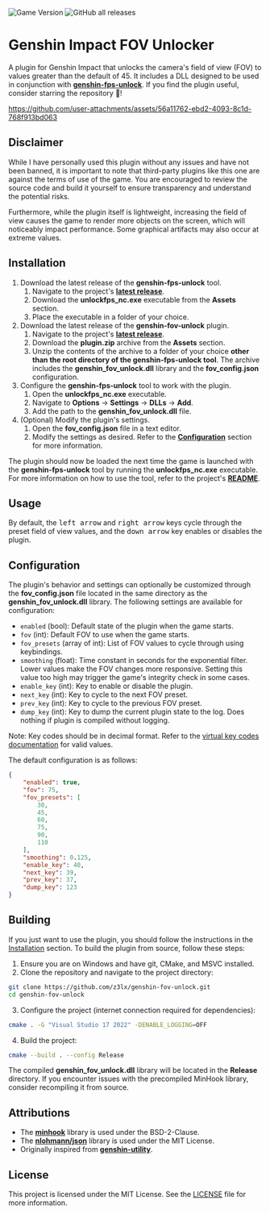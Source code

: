 ![Game Version](https://img.shields.io/badge/version-%205.5-brightgreen)
![GitHub all releases](https://img.shields.io/github/downloads/z3lx/genshin-fov-unlock/total)

# Genshin Impact FOV Unlocker
A plugin for Genshin Impact that unlocks the camera's field of view (FOV) to values greater than the default of 45. It includes a DLL designed to be used in conjunction with [**genshin-fps-unlock**](https://github.com/34736384/genshin-fps-unlock). If you find the plugin useful, consider starring the repository 🌟!

https://github.com/user-attachments/assets/56a11762-ebd2-4093-8c1d-768f913bd063

## Disclaimer
While I have personally used this plugin without any issues and have not been banned, it is important to note that third-party plugins like this one are against the terms of use of the game. You are encouraged to review the source code and build it yourself to ensure transparency and understand the potential risks.

Furthermore, while the plugin itself is lightweight, increasing the field of view causes the game to render more objects on the screen, which will noticeably impact performance. Some graphical artifacts may also occur at extreme values.

## Installation
1. Download the latest release of the **genshin-fps-unlock** tool.
   1. Navigate to the project's [**latest release**](https://github.com/34736384/genshin-fps-unlock/releases/latest).
   2. Download the **unlockfps_nc.exe** executable from the **Assets** section.
   3. Place the executable in a folder of your choice.
2. Download the latest release of the **genshin-fov-unlock** plugin.
   1. Navigate to the project's [**latest release**](https://github.com/z3lx/genshin-fov-unlock/releases/latest).
   2. Download the **plugin.zip** archive from the **Assets** section.
   3. Unzip the contents of the archive to a folder of your choice **other than the root directory of the genshin-fps-unlock tool**. The archive includes the **genshin_fov_unlock.dll** library and the **fov_config.json** configuration.
3. Configure the **genshin-fps-unlock** tool to work with the plugin.
   1. Open the **unlockfps_nc.exe** executable.
   2. Navigate to **Options** → **Settings** → **DLLs** → **Add**.
   3. Add the path to the **genshin_fov_unlock.dll** file.
4. (Optional) Modify the plugin's settings.
   1. Open the **fov_config.json** file in a text editor.
   2. Modify the settings as desired. Refer to the [**Configuration**](#Configuration) section for more information.

The plugin should now be loaded the next time the game is launched with the **genshin-fps-unlock** tool by running the **unlockfps_nc.exe** executable. For more information on how to use the tool, refer to the project's [**README**](https://github.com/34736384/genshin-fps-unlock/blob/netcore/README.md).

## Usage
By default, the <kbd>left arrow</kbd> and <kbd>right arrow</kbd> keys cycle through the preset field of view values, and the <kbd>down arrow</kbd> key enables or disables the plugin.

## Configuration
The plugin's behavior and settings can optionally be customized through the **fov_config.json** file located in the same directory as the **genshin_fov_unlock.dll** library. The following settings are available for configuration:

- `enabled` (bool): Default state of the plugin when the game starts.
- `fov` (int): Default FOV to use when the game starts.
- `fov_presets` (array of int): List of FOV values to cycle through using keybindings.
- `smoothing` (float): Time constant in seconds for the exponential filter. Lower values make the FOV changes more responsive. Setting this value too high may trigger the game's integrity check in some cases.
- `enable_key` (int): Key to enable or disable the plugin.
- `next_key` (int): Key to cycle to the next FOV preset.
- `prev_key` (int): Key to cycle to the previous FOV preset.
- `dump_key` (int): Key to dump the current plugin state to the log. Does nothing if plugin is compiled without logging.

Note: Key codes should be in decimal format. Refer to the [virtual key codes documentation](https://learn.microsoft.com/en-us/windows/win32/inputdev/virtual-key-codes) for valid values.

The default configuration is as follows:

```json
{
    "enabled": true,
    "fov": 75,
    "fov_presets": [
        30,
        45,
        60,
        75,
        90,
        110
    ],
    "smoothing": 0.125,
    "enable_key": 40,
    "next_key": 39,
    "prev_key": 37,
    "dump_key": 123
}
```

## Building
If you just want to use the plugin, you should follow the instructions in the [Installation](#Installation) section. To build the plugin from source, follow these steps:

1. Ensure you are on Windows and have git, CMake, and MSVC installed.
2. Clone the repository and navigate to the project directory:
```bash
git clone https://github.com/z3lx/genshin-fov-unlock.git
cd genshin-fov-unlock
```
3. Configure the project (internet connection required for dependencies):
```bash
cmake . -G "Visual Studio 17 2022" -DENABLE_LOGGING=OFF
```
4. Build the project:
```bash
cmake --build . --config Release
```

The compiled **genshin_fov_unlock.dll** library will be located in the **Release** directory. If you encounter issues with the precompiled MinHook library, consider recompiling it from source.

## Attributions
- The [**minhook**](https://github.com/TsudaKageyu/minhook) library is used under the BSD-2-Clause.
- The [**nlohmann/json**](https://github.com/nlohmann/json) library is used under the MIT License.
- Originally inspired from [**genshin-utility**](https://github.com/lanylow/genshin-utility).

## License
This project is licensed under the MIT License. See the [LICENSE](LICENSE) file for more information.
